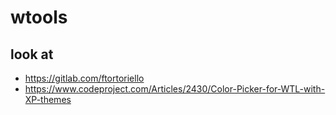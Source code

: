 # wtools

## look at 
- https://gitlab.com/ftortoriello
- https://www.codeproject.com/Articles/2430/Color-Picker-for-WTL-with-XP-themes

